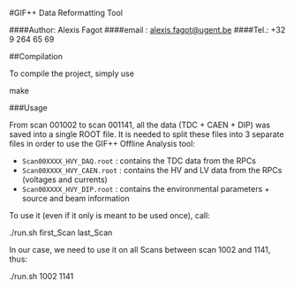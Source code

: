 #GIF++ Data Reformatting Tool

####Author: Alexis Fagot
####email : alexis.fagot@ugent.be
####Tel.: +32 9 264 65 69

##Compilation

To compile the project, simply use

   make

###Usage

From scan 001002 to scan 001141, all the data (TDC + CAEN + DIP) was saved into a single ROOT file. It is needed to split these files into 3 separate files in order to use the GIF++ Offline Analysis tool:

* `Scan00XXXX_HVY_DAQ.root` : contains the TDC data from the RPCs
* `Scan00XXXX_HVY_CAEN.root` : contains the HV and LV data from the RPCs (voltages and currents)
* `Scan00XXXX_HVY_DIP.root` : contains the environmental parameters + source and beam information

To use it (even if it only is meant to be used once), call:

   ./run.sh first_Scan last_Scan

In our case, we need to use it on all Scans between scan 1002 and 1141, thus:

   ./run.sh 1002 1141
